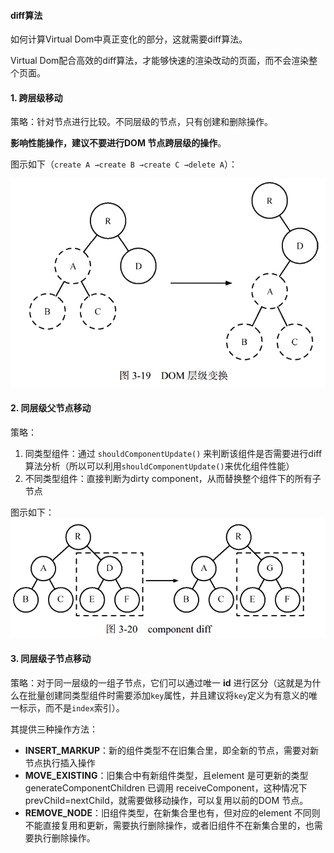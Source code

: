 #### diff算法

如何计算Virtual Dom中真正变化的部分，这就需要diff算法。

Virtual Dom配合高效的diff算法，才能够快速的渲染改动的页面，而不会渲染整个页面。

#### 1. 跨层级移动

策略：针对节点进行比较。不同层级的节点，只有创建和删除操作。

**影响性能操作，建议不要进行DOM 节点跨层级的操作**。

图示如下（`create A →create B →create C →delete A`）：

![](../assets/diff-1.png)

#### 2. 同层级父节点移动

策略：
1. 同类型组件：通过 `shouldComponentUpdate()` 来判断该组件是否需要进行diff 算法分析（所以可以利用`shouldComponentUpdate()`来优化组件性能）
2. 不同类型组件：直接判断为dirty component，从而替换整个组件下的所有子节点

图示如下：
![](../assets/diff-2.png)

#### 3. 同层级子节点移动

策略：对于同一层级的一组子节点，它们可以通过唯一 **id** 进行区分（这就是为什么在批量创建同类型组件时需要添加`key`属性，并且建议将`key`定义为有意义的唯一标示，而不是`index`索引）。

其提供三种操作方法：

* **INSERT_MARKUP**：新的组件类型不在旧集合里，即全新的节点，需要对新节点执行插入操作
* **MOVE_EXISTING**：旧集合中有新组件类型，且element 是可更新的类型generateComponentChildren 已调用 receiveComponent，这种情况下 prevChild=nextChild，就需要做移动操作，可以复用以前的DOM 节点。
* **REMOVE_NODE**：旧组件类型，在新集合里也有，但对应的element 不同则不能直接复用和更新，需要执行删除操作，或者旧组件不在新集合里的，也需要执行删除操作。




